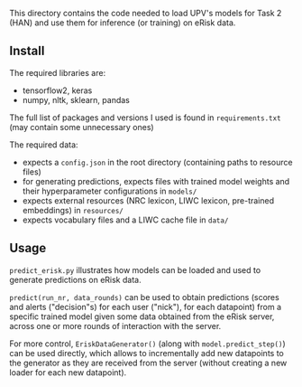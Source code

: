 This directory contains the code needed to load UPV's models for Task 2 (HAN) and use them for inference (or training) on eRisk data.

## Install
The required libraries are:
- tensorflow2, keras
- numpy, nltk, sklearn, pandas

The full list of packages and versions I used is found in `requirements.txt` (may contain some unnecessary ones)

The required data:
- expects a `config.json` in the root directory (containing paths to resource files)
- for generating predictions, expects files with trained model weights and their hyperparameter configurations in `models/`
- expects external resources (NRC lexicon, LIWC lexicon, pre-trained embeddings) in `resources/`
- expects vocabulary files and a LIWC cache file in `data/`


## Usage

`predict_erisk.py` illustrates how models can be loaded and used to generate predictions on eRisk data.

`predict(run_nr, data_rounds)` can be used to obtain predictions (scores and alerts ("decision"s) for each user ("nick"), for each datapoint) from a specific trained model given some data obtained from the eRisk server, across one or more rounds of interaction with the server.

For more control, `EriskDataGenerator()` (along with `model.predict_step()`) can be used directly, which allows to incrementally add new datapoints to the generator as they are received from the server (without creating a new loader for each new datapoint).

